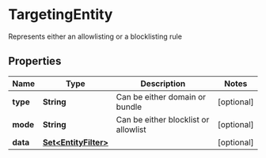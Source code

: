 

# TargetingEntity

Represents either an allowlisting or a blocklisting rule

## Properties

| Name | Type | Description | Notes |
|------------ | ------------- | ------------- | -------------|
|**type** | **String** | Can be either domain or bundle |  [optional] |
|**mode** | **String** | Can be either blocklist or allowlist |  [optional] |
|**data** | [**Set&lt;EntityFilter&gt;**](EntityFilter.md) |  |  [optional] |



